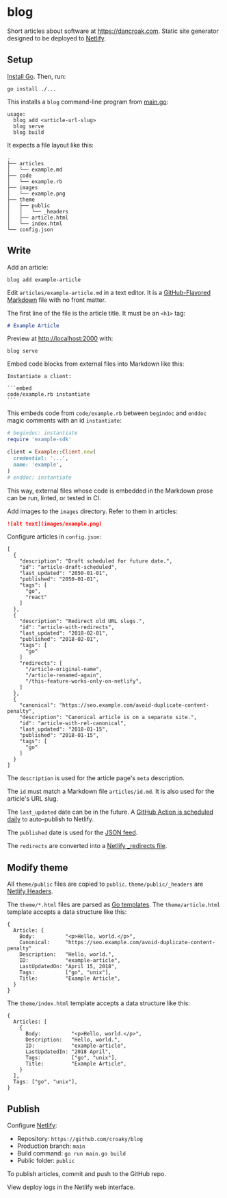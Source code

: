 # blog

Short articles about software at <https://dancroak.com>.
Static site generator designed to be deployed to [Netlify](https://netlify.com).

## Setup

[Install Go](https://golang.org/doc/install). Then, run:

```
go install ./...
```

This installs a `blog` command-line program from [main.go](main.go):

```
usage:
  blog add <article-url-slug>
  blog serve
  blog build
```

It expects a file layout like this:

```
.
├── articles
│   └── example.md
├── code
│   └── example.rb
├── images
│   └── example.png
├── theme
│   ├── public
│   │   └── _headers
│   ├── article.html
│   └── index.html
└── config.json
```

## Write

Add an article:

```
blog add example-article
```

Edit `articles/example-article.md` in a text editor.
It is a [GitHub-Flavored Markdown](https://github.github.com/gfm/) file
with no front matter.

The first line of the file is the article title.
It must be an `<h1>` tag:

```md
# Example Article
```

Preview at <http://localhost:2000> with:

```
blog serve
```

Embed code blocks from external files into Markdown like this:

    Instantiate a client:

    ```embed
    code/example.rb instantiate
    ```

This embeds code from `code/example.rb`
between `begindoc` and `enddoc` magic comments
with an id `instantiate`:

```ruby
# begindoc: instantiate
require 'example-sdk'

client = Example::Client.new(
  credential: '...',
  name: 'example',
)
# enddoc: instantiate
```

This way, external files whose code is embedded in the Markdown prose
can be run, linted, or tested in CI.

Add images to the `images` directory.
Refer to them in articles:

```md
![alt text](images/example.png)
```

Configure articles in `config.json`:

```
[
  {
    "description": "Draft scheduled for future date.",
    "id": "article-draft-scheduled",
    "last_updated": "2050-01-01",
    "published": "2050-01-01",
    "tags": [
      "go",
      "react"
    ]
  },
  {
    "description": "Redirect old URL slugs.",
    "id": "article-with-redirects",
    "last_updated": "2018-02-01",
    "published": "2018-02-01",
    "tags": [
      "go"
    ]
    "redirects": [
      "/article-original-name",
      "/article-renamed-again",
      "/this-feature-works-only-on-netlify",
    ]
  },
  {
    "canonical": "https://seo.example.com/avoid-duplicate-content-penalty",
    "description": "Canonical article is on a separate site.",
    "id": "article-with-rel-canonical",
    "last_updated": "2018-01-15",
    "published": "2018-01-15",
    "tags": [
      "go"
    ]
  }
]
```

The `description` is used for the article page's `meta` description.

The `id` must match a Markdown file `articles/id.md`.
It is also used for the article's URL slug.

The `last_updated` date can be in the future.
A [GitHub Action is scheduled daily](https://dancroak.com/schedule-netlify-builds-with-github-actions)
to auto-publish to Netlify.

The `published` date is used for the [JSON feed](https://jsonfeed.org/).

The `redirects` are converted into a
[Netlify _redirects file](https://docs.netlify.com/routing/redirects/).

## Modify theme

All `theme/public` files are copied to `public`.
`theme/public/_headers` are
[Netlify Headers](https://www.netlify.com/docs/headers-and-basic-auth/).

The `theme/*.html` files
are parsed as [Go templates](https://gowebexamples.com/templates/).
The `theme/article.html` template accepts a data structure like this:

```
{
  Article: {
    Body:          "<p>Hello, world.</p>",
    Canonical:     "https://seo.example.com/avoid-duplicate-content-penalty"
    Description:   "Hello, world.",
    ID:            "example-article",
    LastUpdatedOn: "April 15, 2018",
    Tags:          ["go", "unix"],
    Title:         "Example Article",
  }
}
```

The `theme/index.html` template accepts a data structure like this:

```
{
  Articles: [
    {
      Body:          "<p>Hello, world.</p>",
      Description:   "Hello, world.",
      ID:            "example-article",
      LastUpdatedIn: "2018 April",
      Tags:          ["go", "unix"],
      Title:         "Example Article",
    }
  ],
  Tags: ["go", "unix"],
}
```

## Publish

Configure [Netlify](https://netlify.com):

* Repository: `https://github.com/croaky/blog`
* Production branch: `main`
* Build command: `go run main.go build`
* Public folder: `public`

To publish articles, commit and push to the GitHub repo.

View deploy logs in the Netlify web interface.
